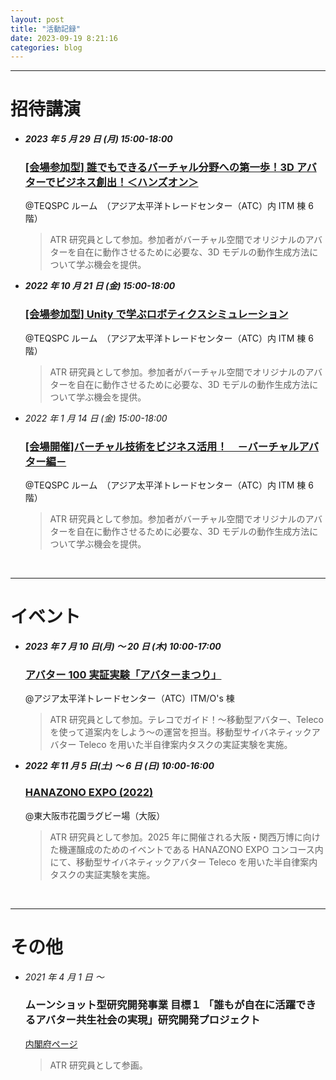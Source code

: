 ```yaml
---
layout: post
title: "活動記録"
date: 2023-09-19 8:21:16
categories: blog
---
```


---

# 招待講演

- _**2023 年 5 月 29 日 (月) 15:00-18:00**_

  ### [[会場参加型] 誰でもできるバーチャル分野への第一歩！3D アバターでビジネス創出！＜ハンズオン＞](https://www.sansokan.jp/events/eve_detail.san?H_A_NO=40649)

  @TEQSPC ルーム　（アジア太平洋トレードセンター（ATC）内 ITM 棟 6 階）

  > ATR 研究員として参加。参加者がバーチャル空間でオリジナルのアバターを自在に動作させるために必要な、3D モデルの動作生成方法について学ぶ機会を提供。

- _**2022 年 10 月 21 日 (金) 15:00-18:00**_

  ### [[会場参加型] Unity で学ぶロボティクスシミュレーション](https://www.sansokan.jp/events/eve_detail.san?H_A_NO=38658)

  @TEQSPC ルーム　（アジア太平洋トレードセンター（ATC）内 ITM 棟 6 階）

  > ATR 研究員として参加。参加者がバーチャル空間でオリジナルのアバターを自在に動作させるために必要な、3D モデルの動作生成方法について学ぶ機会を提供。

- _*2022 年 1 月 14 日 (金) 15:00-18:00*_

  ### [[会場開催]バーチャル技術をビジネス活用！　－バーチャルアバター編－](https://www.sansokan.jp/events/eve_detail.san?H_A_NO=35848)

  @TEQSPC ルーム　（アジア太平洋トレードセンター（ATC）内 ITM 棟 6 階）

  > ATR 研究員として参加。参加者がバーチャル空間でオリジナルのアバターを自在に動作させるために必要な、3D モデルの動作生成方法について学ぶ機会を提供。

  <br>

---

# イベント

- _**2023 年 7 月 10 日(月) 〜 20 日 (木) 10:00-17:00**_

  ### [アバター 100 実証実験「アバターまつり」](https://avatar-ss-fes.iroobo.jp/)

  @アジア太平洋トレードセンター（ATC）ITM/O's 棟

  > ATR 研究員として参加。テレコでガイド！〜移動型アバター、Teleco を使って道案内をしよう〜の運営を担当。移動型サイバネティックアバター Teleco を用いた半自律案内タスクの実証実験を実施。

- _**2022 年 11 月 5 日(土) 〜 6 日 (日) 10:00-16:00**_

  ### [HANAZONO EXPO (2022)](https://www.city.higashiosaka.lg.jp/0000033789.html)

  @東大阪市花園ラグビー場（大阪）

  > ATR 研究員として参加。2025 年に開催される大阪・関西万博に向けた機運醸成のためのイベントである HANAZONO EXPO コンコース内にて、移動型サイバネティックアバター Teleco を用いた半自律案内タスクの実証実験を実施。

<br>

---

# その他

- _*2021 年 4 月 1 日 〜*_

  ### ムーンショット型研究開発事業 目標１ 「誰もが自在に活躍できるアバター共生社会の実現」研究開発プロジェクト

  [内閣府ページ](https://www8.cao.go.jp/cstp/moonshot/sub1.html)

  > ATR 研究員として参画。
